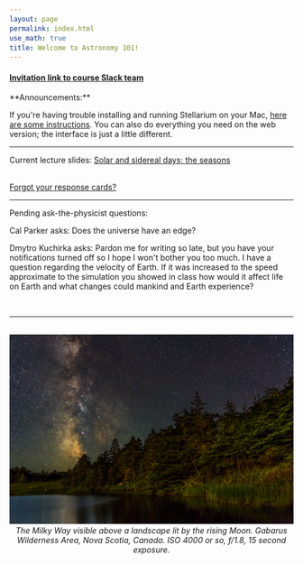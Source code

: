 ```yaml
---
layout: page 
permalink: index.html
use_math: true
title: Welcome to Astronomy 101! 
---
```


<h4>
<a href="https://join.slack.com/t/suphysics/shared_invite/enQtNzI2MzU4NzU5NDI2LWMxZWE2MmYzMjVmZGMzZWU5ZDk5OWFkYjMyMmI5ZGIyZDBkMDZiMjFmY2YzYWY1Y2U5ODY3ZDNlNDhmMDczMzk">Invitation link to course Slack team</a>
</h4>
**Announcements:**

If you're having trouble installing and running Stellarium on your Mac, [here are some instructions](stellarium-mac.html).
You can also do everything you need on the web version; the interface is just a little different.

---

Current lecture slides: <a href="slides/lecture5/lecture5.pdf">Solar and sidereal days; the seasons</a><br><br> 

[Forgot your response cards?](cards.html)

---

Pending ask-the-physicist questions:

Cal Parker asks: Does the universe have an edge?

Dmytro Kuchirka asks: Pardon me for writing so late, but you have your notifications turned off so I hope I won't bother you too much. I have a question regarding the velocity of Earth. If it was increased to the speed approximate to the simulation you showed in class how would it affect life on Earth and what changes could mankind and Earth experience?


<br>

---

<br>

<center> <img src="darkened-milky-way.jpg">
<br>
<em>The Milky Way visible above a landscape lit by the rising Moon. Gabarus Wilderness Area, Nova Scotia, Canada. ISO 4000 or so, f/1.8, 15 second exposure.</em> 
